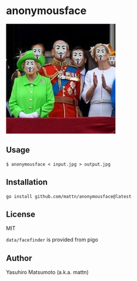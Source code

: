 # anonymousface

![](https://raw.githubusercontent.com/mattn/oracle-cloud-function-anonymousface/main/screenshot.png)

## Usage

```
$ anonymousface < input.jpg > output.jpg
```

## Installation

```
go install github.com/mattn/anonymousface@latest
```

## License

MIT

`data/facefinder` is provided from pigo

## Author

Yasuhiro Matsumoto (a.k.a. mattn)
